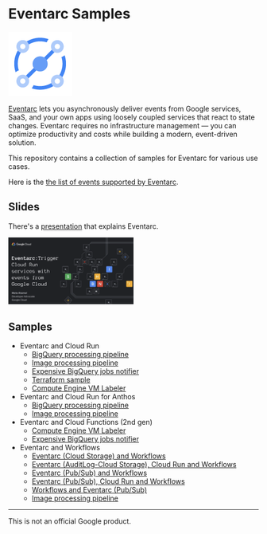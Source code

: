 # Eventarc Samples

![Eventarc Logo](Eventarc-128-color.png)

[Eventarc](https://cloud.google.com/eventarc/) lets you asynchronously deliver
events from Google services, SaaS, and your own apps using loosely coupled
services that react to state changes. Eventarc requires no infrastructure
management — you can optimize productivity and costs while building a modern,
event-driven solution.

This repository contains a collection of samples for Eventarc for various use
cases.

Here is the [the list of events supported by Eventarc](eventarc-events).

## Slides

There's a
[presentation](https://speakerdeck.com/meteatamel/eventarc-trigger-cloud-run-services-with-events-from-google-cloud)
that explains Eventarc.

<!-- [![Eventarc presentation](./eventarc-trigger-cloud-run-services-with-events-from-google-cloud.png)](https://speakerdeck.com/meteatamel/eventarc-trigger-cloud-run-services-with-events-from-google-cloud) -->

<a href="https://speakerdeck.com/meteatamel/eventarc-trigger-cloud-run-services-with-events-from-google-cloud">
    <img alt="Eventarc presentation" src="eventarc-trigger-cloud-run-services-with-events-from-google-cloud.png" width="50%" height="50%">
</a>

## Samples

* Eventarc and Cloud Run
  * [BigQuery processing pipeline](processing-pipelines/bigquery)
  * [Image processing pipeline](processing-pipelines/image)
  * [Expensive BigQuery jobs notifier](bigquery-jobs-notifier/run)
  * [Terraform sample](terraform)
  * [Compute Engine VM Labeler](gce-vm-labeler/run)
* Eventarc and Cloud Run for Anthos
  * [BigQuery processing pipeline](processing-pipelines/bigquery/bigquery-processing-pipeline-eventarc-crfa.md)
  * [Image processing pipeline](processing-pipelines/image/image-processing-pipeline-eventarc-crfa.md)
* Eventarc and Cloud Functions (2nd gen)
  * [Compute Engine VM Labeler](gce-vm-labeler/gcf)
  * [Expensive BigQuery jobs notifier](bigquery-jobs-notifier/gcf)
* Eventarc and Workflows
  * [Eventarc (Cloud Storage) and Workflows](eventarc-workflows-integration/eventarc-storage)
  * [Eventarc (AuditLog-Cloud Storage), Cloud Run and Workflows](eventarc-workflows-integration/eventarc-auditlog-storage-cloudrun)
  * [Eventarc (Pub/Sub) and Workflows](eventarc-workflows-integration/eventarc-pubsub)
  * [Eventarc (Pub/Sub), Cloud Run and Workflows](eventarc-workflows-integration/eventarc-pubsub-cloudrun)
  * [Workflows and Eventarc (Pub/Sub)](https://github.com/GoogleCloudPlatform/workflows-demos/tree/master/workflows-eventarc-integration/workflows-pubsub)
  * [Image processing pipeline](processing-pipelines/image-workflows/)

-------

This is not an official Google product.
